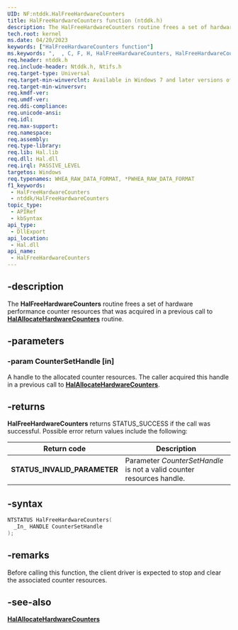 ```yaml
---
UID: NF:ntddk.HalFreeHardwareCounters
title: HalFreeHardwareCounters function (ntddk.h)
description: The HalFreeHardwareCounters routine frees a set of hardware performance counters that was acquired in a previous call to HalAllocateHardwareCounters routine.
tech.root: kernel
ms.date: 04/20/2023
keywords: ["HalFreeHardwareCounters function"]
ms.keywords: ",  , C, F, H, HalFreeHardwareCounters, HalFreeHardwareCounters routine [Kernel-Mode Driver Architecture], a, d, e, k103_7516fb8d-7064-4f4a-bbef-a979809bf011.xml, kernel.halfreehardwarecounters, l, n, ntddk/HalFreeHardwareCounters, o, r, s, t, u, w"
req.header: ntddk.h
req.include-header: Ntddk.h, Ntifs.h
req.target-type: Universal
req.target-min-winverclnt: Available in Windows 7 and later versions of Windows.
req.target-min-winversvr: 
req.kmdf-ver: 
req.umdf-ver: 
req.ddi-compliance: 
req.unicode-ansi: 
req.idl: 
req.max-support: 
req.namespace: 
req.assembly: 
req.type-library: 
req.lib: Hal.lib
req.dll: Hal.dll
req.irql: PASSIVE_LEVEL
targetos: Windows
req.typenames: WHEA_RAW_DATA_FORMAT, *PWHEA_RAW_DATA_FORMAT
f1_keywords:
 - HalFreeHardwareCounters
 - ntddk/HalFreeHardwareCounters
topic_type:
 - APIRef
 - kbSyntax
api_type:
 - DllExport
api_location:
 - Hal.dll
api_name:
 - HalFreeHardwareCounters
---
```


## -description

The **HalFreeHardwareCounters** routine frees a set of hardware performance counter resources that was acquired in a previous call to [**HalAllocateHardwareCounters**](nf-ntddk-halallocatehardwarecounters.md) routine.

## -parameters

### -param CounterSetHandle [in]

A handle to the allocated counter resources. The caller acquired this handle in a previous call to [**HalAllocateHardwareCounters**](nf-ntddk-halallocatehardwarecounters.md).

## -returns

**HalFreeHardwareCounters** returns STATUS_SUCCESS if the call was successful. Possible error return values include the following:

| Return code | Description |
|--|--|
| **STATUS_INVALID_PARAMETER** | Parameter *CounterSetHandle* is not a valid counter resources handle. |

## -syntax

```cpp
NTSTATUS HalFreeHardwareCounters(
  _In_ HANDLE CounterSetHandle
);
```

## -remarks

Before calling this function, the client driver is expected to stop and clear the associated counter resources.

## -see-also

[**HalAllocateHardwareCounters**](nf-ntddk-halallocatehardwarecounters.md)
